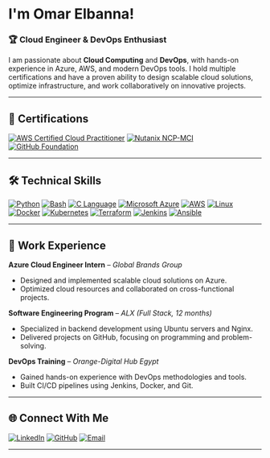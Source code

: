 # I'm Omar Elbanna!

### 🏆 **Cloud Engineer & DevOps Enthusiast**
I am passionate about **Cloud Computing** and **DevOps**, with hands-on experience in Azure, AWS, and modern DevOps tools. I hold multiple certifications and have a proven ability to design scalable cloud solutions, optimize infrastructure, and work collaboratively on innovative projects.

---
## 🔖 **Certifications**
[![AWS Certified Cloud Practitioner](https://img.shields.io/badge/AWS-Cloud_Practitioner-orange?style=flat-square&logo=amazonaws&logoColor=white)](#)
[![Nutanix NCP-MCI](https://img.shields.io/badge/Nutanix-NCP--MCI-blue?style=flat-square&logo=nutanix&logoColor=white)](#)
[![GitHub Foundation](https://img.shields.io/badge/GitHub-Foundation-black?style=flat-square&logo=github)](#)

---

## 🛠️ **Technical Skills**
[![Python](https://img.shields.io/badge/Python-Expert-blue?style=flat-square&logo=python)](#)
[![Bash](https://img.shields.io/badge/Bash-Intermediate-black?style=flat-square&logo=gnu-bash)](#)
[![C Language](https://img.shields.io/badge/C-Intermediate-gray?style=flat-square&logo=c)](#)
[![Microsoft Azure](https://img.shields.io/badge/Microsoft_Azure-Expert-blue?style=flat-square&logo=microsoftazure)](#)
[![AWS](https://img.shields.io/badge/AWS-Intermediate-orange?style=flat-square&logo=amazonaws)](#)
[![Linux](https://img.shields.io/badge/Linux-Proficient-yellow?style=flat-square&logo=linux)](#)
[![Docker](https://img.shields.io/badge/Docker-Experienced-blue?style=flat-square&logo=docker)](#)
[![Kubernetes](https://img.shields.io/badge/Kubernetes-Experienced-blue?style=flat-square&logo=kubernetes)](#)
[![Terraform](https://img.shields.io/badge/Terraform-Intermediate-purple?style=flat-square&logo=terraform)](#)
[![Jenkins](https://img.shields.io/badge/Jenkins-Intermediate-red?style=flat-square&logo=jenkins)](#)
[![Ansible](https://img.shields.io/badge/Ansible-Intermediate-yellow?style=flat-square&logo=ansible)](#)

---

## 🏢 **Work Experience**
**Azure Cloud Engineer Intern** – *Global Brands Group*  
- Designed and implemented scalable cloud solutions on Azure.  
- Optimized cloud resources and collaborated on cross-functional projects.  

**Software Engineering Program** – *ALX (Full Stack, 12 months)*  
- Specialized in backend development using Ubuntu servers and Nginx.  
- Delivered projects on GitHub, focusing on programming and problem-solving.  

**DevOps Training** – *Orange-Digital Hub Egypt*  
- Gained hands-on experience with DevOps methodologies and tools.  
- Built CI/CD pipelines using Jenkins, Docker, and Git.  

---

## 🌐 **Connect With Me**
[![LinkedIn](https://img.shields.io/badge/LinkedIn-Omar_Elbanna-blue?style=flat-square&logo=linkedin)](https://www.linkedin.com/in/omar-elbanna-b44228118/)
[![GitHub](https://img.shields.io/badge/GitHub-zscbana-black?style=flat-square&logo=github)](https://github.com/zscbana)
[![Email](https://img.shields.io/badge/Email-oelbanna17@gmail.com-red?style=flat-square&logo=gmail)](mailto:oelbanna17@gmail.com)

---
